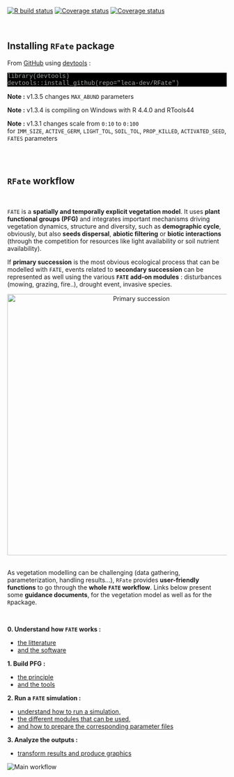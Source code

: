 [![R build status](https://github.com/leca-dev/RFate/workflows/R-CMD-check/badge.svg)](https://github.com/leca-dev/RFate/actions)
[![Coverage status](https://github.com/leca-dev/RFate/workflows/CODECOV-check/badge.svg)](https://github.com/leca-dev/RFate/actions)
[![Coverage status](https://codecov.io/gh/leca-dev/RFate/branch/master/graph/badge.svg)](https://codecov.io/gh/leca-dev/RFate/branch/master)

<link rel="stylesheet" href="https://cdnjs.cloudflare.com/ajax/libs/font-awesome/6.4.2/css/all.min.css">


<style>
pre.bash {
 background-color: black;
 color: #9ea1a3;
 font-family: Consolas,Monaco,Lucida Console,Liberation Mono,DejaVu Sans Mono,Bitstream Vera Sans Mono,Courier New, monospace;
}
pre.grey {
 background-color: white;
 border-style: solid;
 border-color: #8b8d8f;
 color: #8b8d8f;
 font-family: Consolas,Monaco,Lucida Console,Liberation Mono,DejaVu Sans Mono,Bitstream Vera Sans Mono,Courier New, monospace;
}
.zoom p {
width:600px;
margin-left: auto;
margin-right: auto;
}
.zoom p:hover {
width:1200px;
position: relative;
z-index: 10;
}
</style>


<br/>


## <i class="fa-solid fa-screwdriver-wrench"></i> Installing `RFate` package

From [GitHub](https://github.com/leca-dev/RFate) using [devtools](https://cran.r-project.org/package=devtools) :

<pre class = "bash">
library(devtools)
devtools::install_github(repo="leca-dev/RFate")
</pre>

**Note :** v1.3.5 changes `MAX_ABUND` parameters <i class="fa-solid fa-triangle-exclamation"></i>

**Note :** v1.3.4 is compiling on Windows with R 4.4.0 and RTools44 <i class="fa-solid fa-triangle-exclamation"></i>

**Note :** v1.3.1 changes scale from `0:10` to `0:100` <br/> for `IMM_SIZE`, `ACTIVE_GERM`, `LIGHT_TOL`, `SOIL_TOL`, `PROP_KILLED`, `ACTIVATED_SEED`, `FATES` parameters <i class="fa-solid fa-triangle-exclamation"></i>

<br/><br/>



## <i class="fa-solid fa-shoe-prints"></i> `RFate` workflow

<br/>

`FATE` is a **spatially and temporally explicit vegetation model**. It uses **plant functional groups (PFG)** and integrates important mechanisms driving vegetation dynamics, structure and diversity, such as **demographic cycle**, obviously, but also **seeds dispersal**, **abiotic filtering** or **biotic interactions** (through the competition for resources like light availability or soil nutrient availability).

If **primary succession** is the most obvious ecological process that can be modelled with `FATE`, events related to **secondary succession** can be represented as well using the various **`FATE` add-on modules** : disturbances (mowing, grazing, fire..), drought event, invasive species.

<div style="text-align:center;">
<img src="articles/pictures/SCHEMA_succession1.jpg" alt="Primary succession" style="width:600px;"></img>
</div>

<br/>

As vegetation modelling can be challenging (data gathering, parameterization, handling results...), `RFate` provides **user-friendly functions** to go through the **whole `FATE` workflow**. Links below present some **guidance documents**, for the vegetation model as well as for the `R`package.

<br/>

**0. Understand how `FATE` works :**

- [the litterature](articles/fate_tutorial_0_publications.html)
- [and the software](articles/fate_tutorial_0_modelling_framework.html)

**1. Build PFG :**

- [the principle](articles/fate_tutorial_1_PFG.html)
- [and the tools](articles/rfate_tutorial_1_PFG.html)
    
**2. Run a `FATE` simulation :**

- [understand how to run a simulation,](articles/fate_tutorial_2_RUN_SIMULATION.html)
- [the different modules that can be used,](articles/fate_tutorial_3_MODULES.html)
- [and how to prepare the corresponding parameter files](articles/rfate_tutorial_2_params.html)
    
**3. Analyze the outputs :**

- [transform results and produce graphics](articles/rfate_tutorial_3_graphics.html)


<div class="zoom">
<p><img src="articles/pictures/SCHEMA_FATE_WORKFLOW_functions.png" alt="Main workflow"></img></p>
</div>

